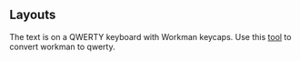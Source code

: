 ## Layouts

The text is on a QWERTY keyboard with Workman keycaps. Use this [tool](https://awsm-tools.com/keyboard-layout) to convert workman to qwerty.


